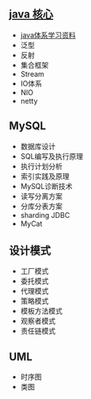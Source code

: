 ## [java 核心](https://docs.oracle.com/javase/8/docs/)

- [java体系学习资料](docs/java体系学习资料汇总.md)
- 泛型
- 反射  
- 集合框架
- Stream
- IO体系
- NIO
- netty

## MySQL

- 数据库设计
- SQL编写及执行原理
- 执行计划分析
- 索引实践及原理
- MySQL诊断技术
- 读写分离方案
- 分库分表方案
- sharding JDBC
- MyCat

## 设计模式

- 工厂模式
- 委托模式
- 代理模式
- 策略模式
- 模板方法模式
- 观察者模式
- 责任链模式

## UML

- 时序图
- 类图